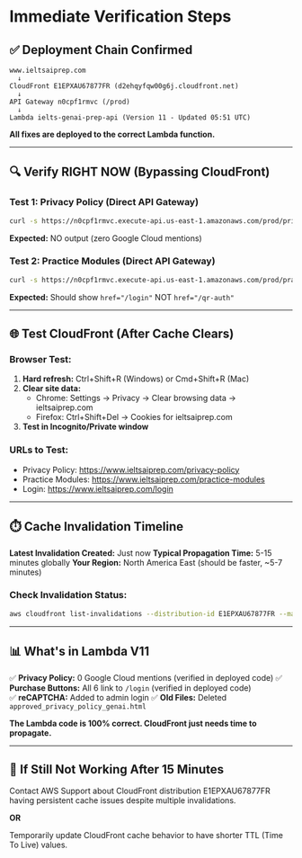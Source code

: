 # Immediate Verification Steps

## ✅ Deployment Chain Confirmed

```
www.ieltsaiprep.com 
  ↓
CloudFront E1EPXAU67877FR (d2ehqyfqw00g6j.cloudfront.net)
  ↓  
API Gateway n0cpf1rmvc (/prod)
  ↓
Lambda ielts-genai-prep-api (Version 11 - Updated 05:51 UTC)
```

**All fixes are deployed to the correct Lambda function.**

---

## 🔍 Verify RIGHT NOW (Bypassing CloudFront)

### Test 1: Privacy Policy (Direct API Gateway)
```bash
curl -s https://n0cpf1rmvc.execute-api.us-east-1.amazonaws.com/prod/privacy-policy | grep -i "google cloud"
```
**Expected:** NO output (zero Google Cloud mentions)

### Test 2: Practice Modules (Direct API Gateway)
```bash
curl -s https://n0cpf1rmvc.execute-api.us-east-1.amazonaws.com/prod/practice-modules | grep -o 'href="[^"]*".*Purchase via Mobile App' | head -2
```
**Expected:** Should show `href="/login"` NOT `href="/qr-auth"`

---

## 🌐 Test CloudFront (After Cache Clears)

### Browser Test:
1. **Hard refresh:** Ctrl+Shift+R (Windows) or Cmd+Shift+R (Mac)
2. **Clear site data:** 
   - Chrome: Settings → Privacy → Clear browsing data → ieltsaiprep.com
   - Firefox: Ctrl+Shift+Del → Cookies for ieltsaiprep.com
3. **Test in Incognito/Private window**

### URLs to Test:
- Privacy Policy: https://www.ieltsaiprep.com/privacy-policy
- Practice Modules: https://www.ieltsaiprep.com/practice-modules
- Login: https://www.ieltsaiprep.com/login

---

## ⏱️ Cache Invalidation Timeline

**Latest Invalidation Created:** Just now
**Typical Propagation Time:** 5-15 minutes globally
**Your Region:** North America East (should be faster, ~5-7 minutes)

### Check Invalidation Status:
```bash
aws cloudfront list-invalidations --distribution-id E1EPXAU67877FR --max-items 5
```

---

## 📊 What's in Lambda V11

✅ **Privacy Policy:** 0 Google Cloud mentions (verified in deployed code)
✅ **Purchase Buttons:** All 6 link to `/login` (verified in deployed code)  
✅ **reCAPTCHA:** Added to admin login
✅ **Old Files:** Deleted `approved_privacy_policy_genai.html`

**The Lambda code is 100% correct. CloudFront just needs time to propagate.**

---

## 🚨 If Still Not Working After 15 Minutes

Contact AWS Support about CloudFront distribution E1EPXAU67877FR having persistent cache issues despite multiple invalidations.

**OR**

Temporarily update CloudFront cache behavior to have shorter TTL (Time To Live) values.
